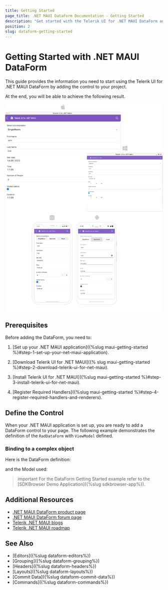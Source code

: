 ```yaml
---
title: Getting Started
page_title: .NET MAUI DataForm Documentation - Getting Started
description: "Get started with the Telerik UI for .NET MAUI DataForm and add the control to your .NET MAUI project."
position: 2
slug: dataform-getting-started
---
```


# Getting Started with .NET MAUI DataForm

This guide provides the information you need to start using the Telerik UI for .NET MAUI DataForm by adding the control to your project.

At the end, you will be able to achieve the following result.

![DataForm Getting Started](images/dataform-getting-started.png)

## Prerequisites

Before adding the DataForm, you need to:

1. [Set up your .NET MAUI application]({%slug maui-getting-started %}#step-1-set-up-your-net-maui-application).

1. [Download Telerik UI for .NET MAUI]({% slug maui-getting-started %}#step-2-download-telerik-ui-for-net-maui).

1. [Install Telerik UI for .NET MAUI]({%slug maui-getting-started %}#step-3-install-telerik-ui-for-net-maui).

1. [Register Required Handlers]({%slug maui-getting-started %}#step-4-register-required-handlers-and-renderers).

## Define the Control

When your .NET MAUI application is set up, you are ready to add a DataForm control to your page. The following example demonstrates the definition of the `RadDataForm` with `ViewModel` defined.

### Binding to a complex object

Here is the DataForm definition:

<snippet id='dataform-gettingstarted-xaml'/>
<snippet id='dataform-gettingstarted-csharp'/>

and the Model used:

<snippet id='dataform-gettingstarted-model'/>

>important For the DataForm Getting Started example refer to the [SDKBrowser Demo Application]({%slug sdkbrowser-app%}).

## Additional Resources

- [.NET MAUI DataForm product page](https://www.telerik.com/maui-ui/dataform)
- [.NET MAUI DataForm forum page](https://www.telerik.com/forums/maui?tagId=1979)
- [Telerik .NET MAUI blogs](https://www.telerik.com/blogs/mobile-net-maui)
- [Telerik .NET MAUI roadmap](https://www.telerik.com/support/whats-new/maui-ui/roadmap)

## See Also

- [Editors]({%slug dataform-editors%})
- [Grouping]({%slug dataform-grouping%})
- [Headers]({%slug dataform-headers%})
- [Layouts]({%slug dataform-layouts%})
- [Commit Data]({%slug dataform-commit-data%})
- [Commands]({%slug dataform-commands%})


